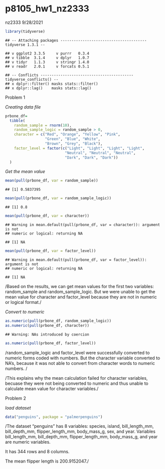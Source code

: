 p8105\_hw1\_nz2333
================
nz2333
9/28/2021

``` r
library(tidyverse)
```

    ## -- Attaching packages --------------------------------------- tidyverse 1.3.1 --

    ## v ggplot2 3.3.5     v purrr   0.3.4
    ## v tibble  3.1.4     v dplyr   1.0.7
    ## v tidyr   1.1.3     v stringr 1.4.0
    ## v readr   2.0.1     v forcats 0.5.1

    ## -- Conflicts ------------------------------------------ tidyverse_conflicts() --
    ## x dplyr::filter() masks stats::filter()
    ## x dplyr::lag()    masks stats::lag()

Problem 1

*Creating data file*

``` r
prbone_df=
  tibble(
    random_sample = rnorm(10),
    random_sample_logic = random_sample > 0,
    character = c("Red", "Orange", "Yellow", "Pink",
                  "Green", "Blue", "White",
                  "Brown", "Grey", "Black"),
    factor_level = factor(c("Light", "Light", "Light", "Light", 
                           "Neutral", "Neutral", "Neutral", 
                           "Dark", "Dark", "Dark"))
  )
```

*Get the mean value*

``` r
mean(pull(prbone_df, var = random_sample))
```

    ## [1] 0.5837395

``` r
mean(pull(prbone_df, var = random_sample_logic))
```

    ## [1] 0.8

``` r
mean(pull(prbone_df, var = character))
```

    ## Warning in mean.default(pull(prbone_df, var = character)): argument is not
    ## numeric or logical: returning NA

    ## [1] NA

``` r
mean(pull(prbone_df, var = factor_level))
```

    ## Warning in mean.default(pull(prbone_df, var = factor_level)): argument is not
    ## numeric or logical: returning NA

    ## [1] NA

/Based on the results, we can get mean values for the first two
variables: random\_sample and random\_sample\_logic. But we were unable
to get the mean value for character and factor\_level because they are
not in numeric or logical format./

*Convert to numeric*

``` r
as.numeric(pull(prbone_df, random_sample_logic))
as.numeric(pull(prbone_df, character))
```

    ## Warning: NAs introduced by coercion

``` r
as.numeric(pull(prbone_df, factor_level))
```

/random\_sample\_logic and factor\_level were successfully converted to
numeric forms coded with numbers. But the character variable converted
to NA’s, because it was not able to convert from character words to
numeric numbers. /

/This explains why the mean calculation failed for character variables,
becuase they were not being converted to numeric and thus unable to
calculate mean value for character variables./

Problem 2

*load dataset*

``` r
data("penguins", package = "palmerpenguins")
```

/The dataset “penguins” has 8 variables: species, island,
bill\_length\_mm, bill\_depth\_mm, flipper\_length\_mm, body\_mass\_g,
sex, and year. Variables bill\_length\_mm, bill\_depth\_mm,
flipper\_length\_mm, body\_mass\_g, and year are numeric variables.

It has 344 rows and 8 columns.

The mean flipper length is 200.9152047./
